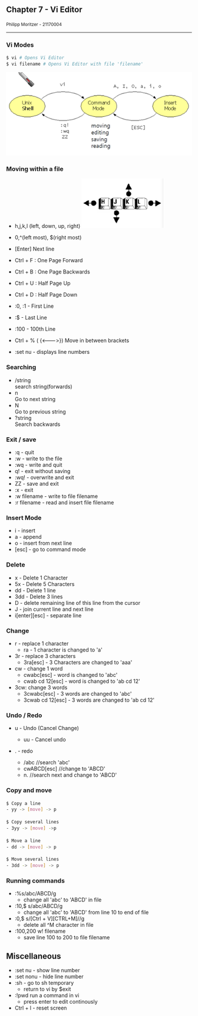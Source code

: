 ## Chapter 7 - Vi Editor
<small>Philipp Moritzer - 21170004</small>
<hr/>

### Vi Modes

```bash
$ vi # Opens Vi Editor
$ vi filename # Opens Vi Editor with file 'filename'
```

![](../../images/2021-04-08-14-18-37.png)

### Moving within a file
- h,j,k,l (left, down, up, right)
  ![](../../images/2021-04-08-14-19-43.png)

- 0,^(left most), $(right most)
- [Enter] Next line
- Ctrl + F : One Page Forward
- Ctrl + B : One Page Backwards
- Ctrl + U : Half Page Up
- Ctrl + D : Half Page Down
- :0, :1 - First Line
- :$ - Last Line
- :100 - 100th Line
- Ctrl + % ( {<--->}) Move in between brackets
- :set nu - displays line numbers

### Searching

- /string  
    search string(forwards)
- n  
    Go to next string
- N  
    Go to previous string
- ?string  
    Search backwards

### Exit / save

- :q - quit 
- :w - write to the file
- :wq - write and quit
- q! - exit without saving
- :wq! - overwrite and exit
- ZZ - save and exit
- :x - exit
- :w filename - write to file filename
- :r filename - read and insert file filename

### Insert Mode

- i - insert
- a - append
- o - insert from next line
- [esc] - go to command mode

### Delete 

- x - Delete 1 Character
- 5x - Delete 5 Characters
- dd - Delete 1 line
- 3dd - Delete 3 lines
- D - delete remaining line of this line from the cursor
- J - join current line and next line
- i[enter][esc] - separate line

### Change

- r - replace 1 character  
  - ra - 1 character is changed to 'a'
- 3r - replace 3 characters
  - 3ra[esc] - 3 Characters are changed to 'aaa'
- cw - change 1 word
  - cwabc[esc] - word is changed to 'abc'
  - cwab cd 12[esc] - word is changed to 'ab cd 12'
- 3cw: change 3 words
  - 3cwabc[esc] - 3 words are changed to 'abc'
  - 3cwab cd 12[esc] - 3 words are changed to 'ab cd 12'

### Undo / Redo

- u - Undo (Cancel Change)
  - uu - Cancel undo

- . - redo
  - /abc //search 'abc'
  - cwABCD[esc] //change to 'ABCD'
  - n. //search next and change to 'ABCD'
  
### Copy and move
```bash
$ Copy a line
- yy -> [move] -> p

$ Copy several lines
- 3yy -> [move] ->p

$ Move a line
- dd -> [move] -> p

$ Move several lines
- 3dd -> [move] -> p
```

### Running commands
- :%s/abc/ABCD/g
  - change all 'abc' to 'ABCD' in file
- :10,$ s/abc/ABCD/g
  - change all 'abc' to 'ABCD' from line 10 to end of file
- :0,$ s/[Ctrl + V][CTRL+M]//g
  - delete all ^M character in file
- :100,200 w! filename
  - save line 100 to 200 to file filename 

## Miscellaneous
- :set nu - show line number
- :set nonu - hide line number
- :sh - go to sh temporary
  - return to vi by $exit
- :!pwd run a command in vi
  - press enter to edit continously
- Ctrl + l - reset screen